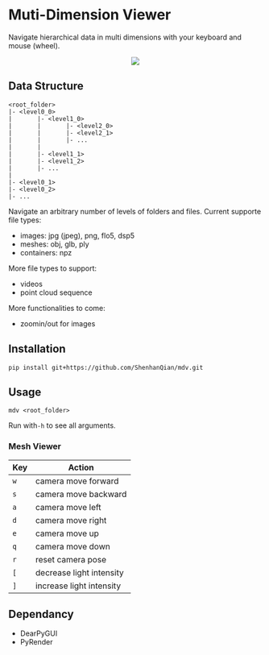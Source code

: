 # Muti-Dimension Viewer

Navigate hierarchical data in multi dimensions with your keyboard and mouse (wheel).

<div align="center"> 
  <img src="demo.gif">
</div> 

## Data Structure
```
<root_folder>
|- <level0_0>
|       |- <level1_0>
|       |       |- <level2_0>
|       |       |- <level2_1>
|       |       |- ...
|       |
|       |- <level1_1>
|       |- <level1_2>
|       |- ...
|
|- <level0_1>
|- <level0_2>
|- ...
```

Navigate an arbitrary number of levels of folders and files. Current supporte file types:
- images: jpg (jpeg), png, flo5, dsp5
- meshes: obj, glb, ply
- containers: npz

More file types to support:
- videos
- point cloud sequence

More functionalities to come:
- zoomin/out for images

## Installation

```shell
pip install git+https://github.com/ShenhanQian/mdv.git
```

## Usage

```shell
mdv <root_folder>
```

Run with`-h` to see all arguments.

### Mesh Viewer
|Key|Action                   |
| - | -                       |
|`w`|camera move forward      |
|`s`|camera move backward     |
|`a`|camera move left         |
|`d`|camera move right        |
|`e`|camera move up           |
|`q`|camera move down         |
|`r`|reset camera pose        |
|`[`|decrease light intensity |
|`]`|increase light intensity |

## Dependancy
- DearPyGUI
- PyRender 
